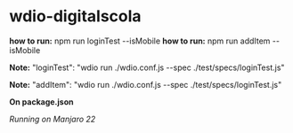 # wdio-digitalscola

**how to run:** npm run loginTest --isMobile
**how to run:** npm run addItem --isMobile

**Note:** "loginTest": "wdio run ./wdio.conf.js --spec ./test/specs/loginTest.js"

**Note:** "addItem": "wdio run ./wdio.conf.js --spec ./test/specs/loginTest.js"

**On package.json**

*Running on Manjaro 22*